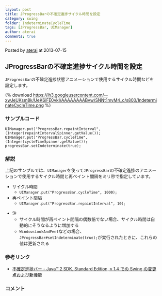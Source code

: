 ```yaml
---
layout: post
title: JProgressBarの不確定進捗サイクル時間を設定
category: swing
folder: IndeterminateCycleTime
tags: [JProgressBar, UIManager]
author: aterai
comments: true
---
```


Posted by [aterai](http://terai.xrea.jp/aterai.html) at 2013-07-15

## JProgressBarの不確定進捗サイクル時間を設定
`JProgressBar`の不確定進捗状態アニメーションで使用するサイクル時間などを設定します。


{% download https://lh3.googleusercontent.com/--xwJeUKsm8k/UeK6iFE0vkI/AAAAAAAABvw/SNNt1mvM4_c/s800/IndeterminateCycleTime.png %}

### サンプルコード
<pre class="prettyprint"><code>UIManager.put("ProgressBar.repaintInterval", (Integer)repaintIntervalSpinner.getValue());
UIManager.put("ProgressBar.cycleTime",       (Integer)cycleTimeSpinner.getValue());
progressBar.setIndeterminate(true);
</code></pre>

### 解説
上記のサンプルでは、`UIManager`を使って`JProgressBar`の不確定進捗のアニメーションで使用するサイクル時間と再ペイント間隔をミリ秒で指定しています。

- サイクル時間
    - `UIManager.put("ProgressBar.cycleTime", 1000);`
- 再ペイント間隔
    - `UIManager.put("ProgressBar.repaintInterval", 10);`

<!-- dummy comment line for breaking list -->

- 注
    - サイクル時間が再ペイント間隔の偶数倍でない場合、サイクル時間は自動的にそうなるように増加する
    - `WindowsLookAndFeel`などの場合、`JProgressBar#setIndeterminate(true);`が実行されたときに、これらの値は更新される

<!-- dummy comment line for breaking list -->

### 参考リンク
- [不確定進捗バー - Java™ 2 SDK, Standard Edition, v 1.4 での Swing の変更点および新機能](http://docs.oracle.com/javase/jp/7/technotes/guides/swing/1.4/pb.html)

<!-- dummy comment line for breaking list -->

### コメント

